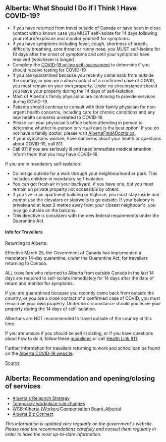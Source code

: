 ## Alberta: What Should I Do If I Think I Have COVID-19?

- If you have returned from travel outside of Canada or have been in close contact with a known case you MUST self-isolate for 14 days following your return/exposure and monitor yourself for symptoms.
- If you have symptoms including fever, cough, shortness of breath, difficulty breathing, sore throat or runny nose, you MUST self-isolate for 10 days after the onset of symptoms and until your symptoms have resolved (whichever is longer).
- Complete the [COVID-19 online self-assessment](https://myhealth.alberta.ca/Journey/COVID-19/Pages/COVID-Self-Assessment.aspx) to determine if you should receive testing for COVID-19
- If you are quarantined because you recently came back from outside the country, or you are a close contact of a confirmed case of COVID, you must remain on your own property. Under no circumstance should you leave your property during the 14 days of self-isolation.
- Most of Alberta's family physicians are continuing to provide services during COVID-19.
- Patients should continue to consult with their family physician for non-urgent health concerns, including care for chronic conditions and any new health concerns unrelated to COVID-19.
- Please call your physician's office before attending in person to determine whether in-person or virtual care is the best option. If you do not have a family doctor, please visit [AlbertaFindADoctor.ca](https://albertafindadoctor.ca/).
- If your symptoms worsen, have concerns about your health or questions about COVID-19, call 811.
- Call 911 if you are seriously ill and need immediate medical attention. Inform them that you may have COVID-19.

If you are in mandatory self-isolation:

- Do not go outside for a walk through your neighbourhood or park. This includes children in mandatory self-isolation.
- You can get fresh air in your backyard, if you have one, but you must remain on private property not accessible by others.
- If you live in an apartment building or highrise, you must stay inside and cannot use the elevators or stairwells to go outside. If your balcony is private and at least 2 metres away from your closest neighbour's, you may go outside on the balcony.
- This directive is consistent with the new federal requirements under the Quarantine Act.

#### Info for Travellers

Returning to Alberta:

Effective March 25, the Government of Canada has implemented a mandatory 14-day quarantine, under the Quarantine Act, for travellers returning to Canada.

ALL travellers who returned to Alberta from outside Canada in the last 14 days are required to self-isolate immediately for 14 days after the date of return and monitor for symptoms.

If you are quarantined because you recently came back from outside the country, or you are a close contact of a confirmed case of COVID, you must remain on your own property. Under no circumstance should you leave your property during the 14 days of self-isolation.

Albertans are NOT recommended to travel outside of the country at this time.

If you are unsure if you should be self-isolating, or if you have questions about how to do it, follow these [guidelines](https://www.alberta.ca/isolation.aspx) or call [Health Link 811](https://www.albertahealthservices.ca/info/Page12630.aspx).

Further information for travellers returning to work and school can be found on the [Alberta COVID-19 website](https://www.alberta.ca/coronavirus-info-for-albertans.aspx#p22780s6).

[Source](https://www.albertahealthservices.ca/topics/Page16997.aspx)

## Alberta: Recommendation and opening/closing of services

- [Alberta's Relaunch Strategy](https://www.alberta.ca/alberta-relaunch-strategy.aspx)
- [Temporary workplace rule changes](https://www.alberta.ca/temporary-workplace-rule-changes.aspx)
- [WCB-Alberta (Workers’Compensation Board-Alberta)](https://www.wcb.ab.ca/about-wcb/news-and-announcements/COVID-19.html)
- [Alberta Biz Connect](https://www.alberta.ca/biz-connect.aspx)

_This information is updated very regularly on the government's website. Please read the recommendations carefully and consult them regularly in order to have the most up-to-date information._
